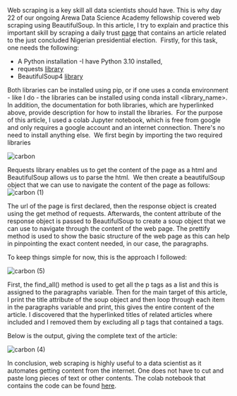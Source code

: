 Web scraping is a key skill all data scientists should have. This is why day 22 of our ongoing Arewa Data Science Academy fellowship covered web scraping using BeautifulSoup. In this article, I try to explain and practice this important skill by scraping a daily trust [page](<https://dailytrust.com/last-saturday-polls-raised-issues-that-require-immediate-solutions-inec/>) that contains an article related to the just concluded Nigerian presidential election. 
Firstly, for this task, one needs the following:
- A Python installation -I have Python 3.10 installed, 
- requests [library](<https://docs.python-requests.org/en/v2.9.1/>)
- BeautifulSoup4 [library](<https://www.crummy.com/software/BeautifulSoup/bs4/doc/>)

Both libraries can be installed using pip, or if one uses a conda environment - like I do - the libraries can be installed using conda install <library_name>. In addition, the documentation for both libraries, which are hyperlinked above, provide description for how to install the libraries. 
For the purpose of this article, I used a colab Jupyter notebook, which is free from google and only requires a google account and an internet connection. There's no need to install anything else. 
We first begin by importing the two required libraries

![carbon](https://user-images.githubusercontent.com/110518958/222918210-eb2b9ba6-638b-4de1-ba92-e426d3fb7c45.png)

Requests library enables us to get the content of the page as a html and BeautifulSoup allows us to parse the html. 
We then create a beautifulSoup object that we can use to navigate the content of the page as follows:
![carbon (1)](https://user-images.githubusercontent.com/110518958/222918278-c8a7c087-d366-4305-90ec-bcbbb8cead0c.png)

The url of the page is first declared, then the response object is created using the get method of requests. Afterwards, the content attribute of the response object is passed to BeautifulSoup to create a soup object that we can use to navigate through the content of the web page. The prettify method is used to show the basic structure of the web page as this can help in pinpointing the exact content needed, in our case, the paragraphs. 

To keep things simple for now, this is the approach I followed:

![carbon (5)](https://user-images.githubusercontent.com/110518958/222918392-57ff8ba0-ea50-4765-84af-f068b7a8fe60.png)

First, the find_all() method is used to get all the p tags as a list and this is assigned to the paragraphs variable. Then for the main target of this article, I print the title attribute of the soup object and then loop through each item in the paragraphs variable and print, this gives the entire content of the article. I discovered that the hyperlinked titles of related articles where included and I removed them by excluding all p tags that contained a tags. 

Below is the output, giving the complete text of the article:

![carbon (4)](https://user-images.githubusercontent.com/110518958/222918444-9859fdc9-8992-428e-b2ca-e75e2981b194.png)

In conclusion, web scraping is highly useful to a data scientist as it automates getting content from the internet. One does not have to cut and paste long pieces of text or other contents. The colab notebook that contains the code can be found [here](<https://colab.research.google.com/drive/1QjBNPFysYVV4MlSeT82SPiv2kuKbIWho?usp=sharing>).
